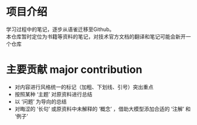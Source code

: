 # 项目介绍
学习过程中的笔记，逐步从语雀迁移至Github。<br/>
本仓库暂时定位为书籍等资料的笔记，对技术官方文档的翻译和笔记可能会新开一个仓库

# 主要贡献 major contribution
- 对内容进行风格统一的标记（加粗、下划线、引号）突出重点
- 按照某种 ‘主题’ 对原资料进行总结
- 以 ‘问题’ 为导向的总结
- 对晦涩的 ‘长句’ 或原资料中未解释的 ‘概念’ ，借助大模型添加合适的 ‘注解’ 和 ‘例子’
